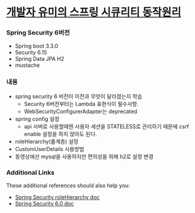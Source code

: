 # [개발자 유미의 스프링 시큐리티 동작원리](https://www.youtube.com/watch?v=NPRh2v7PTZg&list=PLJkjrxxiBSFCcOjy0AAVGNtIa08VLk1EJ)

### Spring Security 6버전
- Spring boot 3.3.0
- Security 6.15
- Spring Data JPA H2
- mustache

### 내용
- spring security 6 버전이 이전과 무엇이 달라졌는지 학습
  - Security 6버전부터는 Lambda 표현식이 필수사항.
  - WebSecurityConfigurerAdapter는 deprecated
- spring config 설정
  - api 서버로 사용할때엔 사용자 세션을 STATELESS로 관리하기 때문에 csrf enable 설정을 하지 않아도 된다.
- roleHierarchy(롤계층) 설정
- CustomUserDetails 사용방법
- 동영상에선 mysql을 사용하지만 편의성을 위해 h2로 설정 변경

### Additional Links

These additional references should also help you:

* [Spring Security roleHierarchy doc](https://docs.spring.io/spring-security/reference/servlet/authorization/architecture.html)
* [Spring Security 6.0 doc](https://docs.spring.io/spring-security/reference/5.8/migration/index.html)

